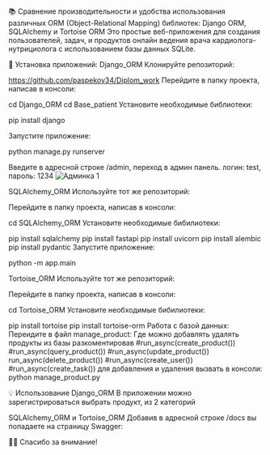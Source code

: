 📚 Сравнение производительности и удобства использования различных ORM
(Object-Relational Mapping) библиотек: Django ORM, SQLAlchemy и Tortoise
ORM Это простые веб-приложения для создания пользователей, задач, и
продуктов онлайн ведения врача кардиолога-нутрициолога с использованием
базы данных SQLite.

🚀 Установка приложений: Django_ORM Клонируйте репозиторий:

https://github.com/paspekov34/Diplom_work Перейдите в папку проекта,
написав в консоли:

cd Django_ORM сd Base_patient Установите необходимые библиотеки:

pip install django

Запустите приложение:

python manage.py runserver 

Введите в адресной строке /admin, переход в админ панель. логин: test, пароль: 1234
![Админка 1](https://github.com/user-attachments/assets/3de6aefc-9605-46b5-8361-ae51a3f0cef5)

SQLAlchemy_ORM Используйте тот же
репозиторий:

Перейдите в папку проекта, написав в консоли:

cd SQLAlchemy_ORM Установите необходимые бибилиотеки:

pip install sqlalchemy pip install fastapi pip install uvicorn pip
install alembic pip install pydantic Запустите приложение:

python -m app.main

Tortoise_ORM Используйте тот же репозиторий:

Перейдите в папку проекта, написав в консоли:

cd Tortoise_ORM Установите необходимые бибилиотеки:

pip install tortoise pip install tortoise-orm Работа с базой данных:
Переидите в файл manage_product: Где можно добавлять удалять продукты из
базы разкоментировав #run_async(create_product())
#run_async(query_product()) #run_async(update_product())
run_async(delete_product()) #run_async(create_user())
#run_async(create_task()) для добавления и удаления вызвать в консоли:
python manage_product.py

💡 Использование Django_ORM В приложении можно зарегистрироваться
выбрать продукт, из 2 категорий



SQLAlchemy_ORM и Tortoise_ORM Добавив в адресной строке /docs вы
попадаете на страницу Swagger:

👨‍💻 Спасибо за внимание!
